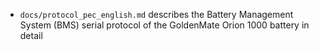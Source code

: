 - `docs/protocol_pec_english.md` describes the Battery Management System (BMS) serial protocol of the GoldenMate Orion 1000 battery in detail
